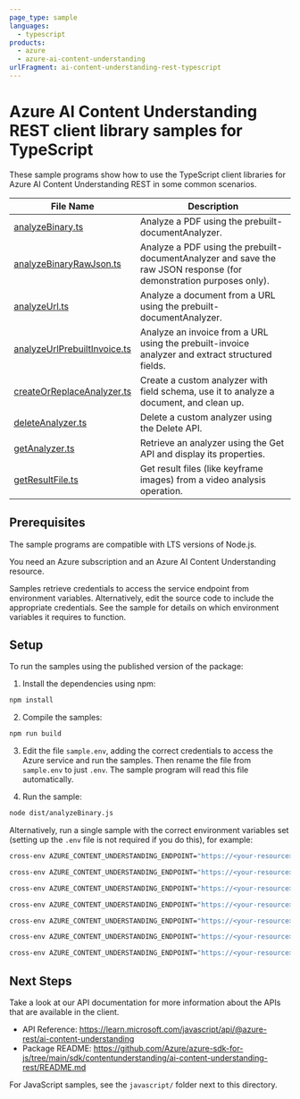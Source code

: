 ```yaml
---
page_type: sample
languages:
  - typescript
products:
  - azure
  - azure-ai-content-understanding
urlFragment: ai-content-understanding-rest-typescript
---
```


# Azure AI Content Understanding REST client library samples for TypeScript

These sample programs show how to use the TypeScript client libraries for Azure AI Content Understanding REST in some common scenarios.

| File Name                                                        | Description                                                                                                         |
| ---------------------------------------------------------------- | ------------------------------------------------------------------------------------------------------------------- |
| [analyzeBinary.ts](src/analyzeBinary.ts)                         | Analyze a PDF using the prebuilt-documentAnalyzer.                                                                  |
| [analyzeBinaryRawJson.ts](src/analyzeBinaryRawJson.ts)           | Analyze a PDF using the prebuilt-documentAnalyzer and save the raw JSON response (for demonstration purposes only). |
| [analyzeUrl.ts](src/analyzeUrl.ts)                               | Analyze a document from a URL using the prebuilt-documentAnalyzer.                                                  |
| [analyzeUrlPrebuiltInvoice.ts](src/analyzeUrlPrebuiltInvoice.ts) | Analyze an invoice from a URL using the prebuilt-invoice analyzer and extract structured fields.                    |
| [createOrReplaceAnalyzer.ts](src/createOrReplaceAnalyzer.ts)     | Create a custom analyzer with field schema, use it to analyze a document, and clean up.                             |
| [deleteAnalyzer.ts](src/deleteAnalyzer.ts)                       | Delete a custom analyzer using the Delete API.                                                                      |
| [getAnalyzer.ts](src/getAnalyzer.ts)                             | Retrieve an analyzer using the Get API and display its properties.                                                  |
| [getResultFile.ts](src/getResultFile.ts)                         | Get result files (like keyframe images) from a video analysis operation.                                            |

## Prerequisites

The sample programs are compatible with LTS versions of Node.js.

You need an Azure subscription and an Azure AI Content Understanding resource.

Samples retrieve credentials to access the service endpoint from environment variables. Alternatively, edit the source code to include the appropriate credentials. See the sample for details on which environment variables it requires to function.

## Setup

To run the samples using the published version of the package:

1. Install the dependencies using npm:

```bash
npm install
```

2. Compile the samples:

```bash
npm run build
```

3. Edit the file `sample.env`, adding the correct credentials to access the Azure service and run the samples. Then rename the file from `sample.env` to just `.env`. The sample program will read this file automatically.

4. Run the sample:

```bash
node dist/analyzeBinary.js
```

Alternatively, run a single sample with the correct environment variables set (setting up the `.env` file is not required if you do this), for example:

```bash
cross-env AZURE_CONTENT_UNDERSTANDING_ENDPOINT="https://<your-resource>.cognitiveservices.azure.com/" node dist/analyzeBinary.js
```

```bash
cross-env AZURE_CONTENT_UNDERSTANDING_ENDPOINT="https://<your-resource>.cognitiveservices.azure.com/" node dist/analyzeUrl.js
```

```bash
cross-env AZURE_CONTENT_UNDERSTANDING_ENDPOINT="https://<your-resource>.cognitiveservices.azure.com/" node dist/analyzeUrlPrebuiltInvoice.js
```

```bash
cross-env AZURE_CONTENT_UNDERSTANDING_ENDPOINT="https://<your-resource>.cognitiveservices.azure.com/" node dist/createOrReplaceAnalyzer.js
```

```bash
cross-env AZURE_CONTENT_UNDERSTANDING_ENDPOINT="https://<your-resource>.cognitiveservices.azure.com/" node dist/deleteAnalyzer.js
```

```bash
cross-env AZURE_CONTENT_UNDERSTANDING_ENDPOINT="https://<your-resource>.cognitiveservices.azure.com/" node dist/getAnalyzer.js
```

```bash
cross-env AZURE_CONTENT_UNDERSTANDING_ENDPOINT="https://<your-resource>.cognitiveservices.azure.com/" node dist/getResultFile.js
```

## Next Steps

Take a look at our API documentation for more information about the APIs that are available in the client.

- API Reference: https://learn.microsoft.com/javascript/api/@azure-rest/ai-content-understanding
- Package README: https://github.com/Azure/azure-sdk-for-js/tree/main/sdk/contentunderstanding/ai-content-understanding-rest/README.md

For JavaScript samples, see the `javascript/` folder next to this directory.
